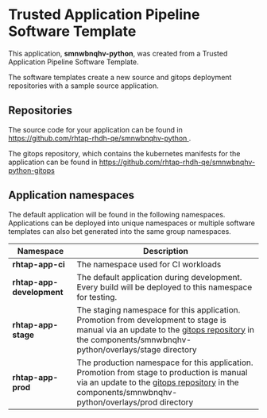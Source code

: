 # Trusted Application Pipeline Software Template

This application, **smnwbnqhv-python**, was created from a Trusted Application Pipeline Software Template.

The software templates create a new source and gitops deployment repositories with a sample source application. 

## Repositories

The source code for your application can be found in [https://github.com/rhtap-rhdh-qe/smnwbnqhv-python ](https://github.com/rhtap-rhdh-qe/smnwbnqhv-python ).
 
The gitops repository, which contains the kubernetes manifests for the application can be found in 
[https://github.com/rhtap-rhdh-qe/smnwbnqhv-python-gitops ](https://github.com/rhtap-rhdh-qe/smnwbnqhv-python-gitops ) 

## Application namespaces 

The default application will be found in the following namespaces. Applications can be deployed into unique namespaces or multiple software templates can also bet generated into the same group namespaces.  

|  Namespace   |  Description   |  
| -------- | -------- |
| **rhtap-app-ci** | The namespace used for CI workloads |
| **rhtap-app-development** | The default application during development. Every build will be deployed to this namespace for testing. |
| **rhtap-app-stage** | The staging namespace for this application. Promotion from development to stage is manual via an update to the [gitops repository](https://github.com/rhtap-rhdh-qe/smnwbnqhv-python-gitops ) in the components/smnwbnqhv-python/overlays/stage directory |
| **rhtap-app-prod** | The production namespace for this application. Promotion from stage to production is manual via an update to the [gitops repository](https://github.com/rhtap-rhdh-qe/smnwbnqhv-python-gitops ) in the components/smnwbnqhv-python/overlays/prod directory |